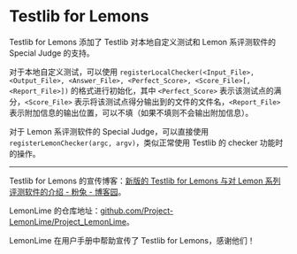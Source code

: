 # Testlib for Lemons

Testlib for Lemons 添加了 Testlib 对本地自定义测试和 Lemon 系评测软件的 Special Judge 的支持。

对于本地自定义测试，可以使用 `registerLocalChecker(<Input_File>, <Output_File>, <Answer_File>, <Perfect_Score>, <Score_File>[, <Report_File>])` 的格式进行初始化，其中 `<Perfect_Score>` 表示该测试点的满分，`<Score_File>` 表示将该测试点得分输出到的文件的文件名，`<Report_File>` 表示附加信息的输出位置，可以不填（如果不填则不会输出附加信息）。

对于 Lemon 系评测软件的 Special Judge，可以直接使用 `registerLemonChecker(argc, argv)`，类似正常使用 Testlib 的 checker 功能时的操作。

-----

Testlib for Lemons 的宣传博客：[新版的 Testlib for Lemons 与对 Lemon 系列评测软件的介绍 - 粉兔 - 博客园](https://www.cnblogs.com/PinkRabbit/p/Testlib-for-Lemons.html)。

LemonLime 的仓库地址：[github.com/Project-LemonLime/Project_LemonLime](https://github.com/Project-LemonLime/Project_LemonLime)。

LemonLime 在用户手册中帮助宣传了 Testlib for Lemons，感谢他们！
